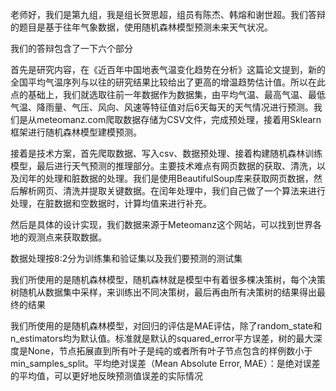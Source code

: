 老师好，我们是第九组，我是组长贺思超，组员有陈杰、韩熔和谢世超。我们答辩的题目是基于往年气象数据，使用随机森林模型预测未来天气状况。

我们的答辩包含了一下六个部分

首先是研究内容，在《近百年中国地表气温变化趋势在分析》这篇论文提到，新的全国平均气温序列与以往的研究结果比较给出了更高的增温趋势估计值。所以在此点的基础上，我们就选取往前一年数据作为数据集，由平均气温、最高气温、最低气温、降雨量、气压、风向、风速等特征值对后6天每天的天气情况进行预测。我们是从meteomanz.com爬取数据存储为CSV文件，完成预处理，接着用Sklearn框架进行随机森林模型建模预测。

接着是技术方案，首先爬取数据、写入csv、数据预处理、接着构建随机森林训练模型，最后进行天气预测的推理部分。主要技术难点有网页数据的获取、清洗，以及闰年的处理和脏数据的处理。我们是使用BeautifulSoup库来获取网页数据，然后解析网页、清洗并提取关键数据。在闰年处理中，我们自己做了一个算法来进行处理，在脏数据和空数据时，计算均值来进行补充。

然后是具体的设计实现，我们数据来源于Meteomanz这个网站，可以找到世界各地的观测点来获取数据。

数据处理按8:2分为训练集和验证集以及我们要预测的测试集

我们所使用的是随机森林模型，随机森林就是模型中有着很多棵决策树，每个决策树随机从数据集中采样，来训练出不同决策树，最后再由所有决策树的结果得出最终的结果

我们所使用的是随机森林模型，对回归的评估是MAE评估，除了random_state和n_estimators均为默认值。标准就是默认的squared_error平方误差，树的最大深度是None，节点拓展直到所有叶子是纯的或者所有叶子节点包含的样例数小于min_samples_split。平均绝对误差（Mean Absolute Error, MAE）：是绝对误差的平均值，可以更好地反映预测值误差的实际情况